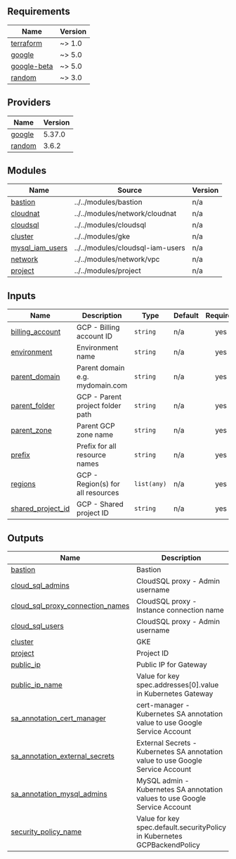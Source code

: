 <!-- BEGIN_AUTOMATED_TF_DOCS_BLOCK -->
## Requirements

| Name | Version |
|------|---------|
| <a name="requirement_terraform"></a> [terraform](#requirement\_terraform) | ~> 1.0 |
| <a name="requirement_google"></a> [google](#requirement\_google) | ~> 5.0 |
| <a name="requirement_google-beta"></a> [google-beta](#requirement\_google-beta) | ~> 5.0 |
| <a name="requirement_random"></a> [random](#requirement\_random) | ~> 3.0 |

## Providers

| Name | Version |
|------|---------|
| <a name="provider_google"></a> [google](#provider\_google) | 5.37.0 |
| <a name="provider_random"></a> [random](#provider\_random) | 3.6.2 |

## Modules

| Name | Source | Version |
|------|--------|---------|
| <a name="module_bastion"></a> [bastion](#module\_bastion) | ../../modules/bastion | n/a |
| <a name="module_cloudnat"></a> [cloudnat](#module\_cloudnat) | ../../modules/network/cloudnat | n/a |
| <a name="module_cloudsql"></a> [cloudsql](#module\_cloudsql) | ../../modules/cloudsql | n/a |
| <a name="module_cluster"></a> [cluster](#module\_cluster) | ../../modules/gke | n/a |
| <a name="module_mysql_iam_users"></a> [mysql\_iam\_users](#module\_mysql\_iam\_users) | ../../modules/cloudsql-iam-users | n/a |
| <a name="module_network"></a> [network](#module\_network) | ../../modules/network/vpc | n/a |
| <a name="module_project"></a> [project](#module\_project) | ../../modules/project | n/a |

## Inputs

| Name | Description | Type | Default | Required |
|------|-------------|------|---------|:--------:|
| <a name="input_billing_account"></a> [billing\_account](#input\_billing\_account) | GCP - Billing account ID | `string` | n/a | yes |
| <a name="input_environment"></a> [environment](#input\_environment) | Environment name | `string` | n/a | yes |
| <a name="input_parent_domain"></a> [parent\_domain](#input\_parent\_domain) | Parent domain e.g. mydomain.com | `string` | n/a | yes |
| <a name="input_parent_folder"></a> [parent\_folder](#input\_parent\_folder) | GCP - Parent project folder path | `string` | n/a | yes |
| <a name="input_parent_zone"></a> [parent\_zone](#input\_parent\_zone) | Parent GCP zone name | `string` | n/a | yes |
| <a name="input_prefix"></a> [prefix](#input\_prefix) | Prefix for all resource names | `string` | n/a | yes |
| <a name="input_regions"></a> [regions](#input\_regions) | GCP - Region(s) for all resources | `list(any)` | n/a | yes |
| <a name="input_shared_project_id"></a> [shared\_project\_id](#input\_shared\_project\_id) | GCP - Shared project ID | `string` | n/a | yes |

## Outputs

| Name | Description |
|------|-------------|
| <a name="output_bastion"></a> [bastion](#output\_bastion) | Bastion |
| <a name="output_cloud_sql_admins"></a> [cloud\_sql\_admins](#output\_cloud\_sql\_admins) | CloudSQL proxy - Admin username |
| <a name="output_cloud_sql_proxy_connection_names"></a> [cloud\_sql\_proxy\_connection\_names](#output\_cloud\_sql\_proxy\_connection\_names) | CloudSQL proxy - Instance connection name |
| <a name="output_cloud_sql_users"></a> [cloud\_sql\_users](#output\_cloud\_sql\_users) | CloudSQL proxy - Admin username |
| <a name="output_cluster"></a> [cluster](#output\_cluster) | GKE |
| <a name="output_project"></a> [project](#output\_project) | Project ID |
| <a name="output_public_ip"></a> [public\_ip](#output\_public\_ip) | Public IP for Gateway |
| <a name="output_public_ip_name"></a> [public\_ip\_name](#output\_public\_ip\_name) | Value for key spec.addresses[0].value in Kubernetes Gateway |
| <a name="output_sa_annotation_cert_manager"></a> [sa\_annotation\_cert\_manager](#output\_sa\_annotation\_cert\_manager) | cert-manager - Kubernetes SA annotation value to use Google Service Account |
| <a name="output_sa_annotation_external_secrets"></a> [sa\_annotation\_external\_secrets](#output\_sa\_annotation\_external\_secrets) | External Secrets - Kubernetes SA annotation value to use Google Service Account |
| <a name="output_sa_annotation_mysql_admins"></a> [sa\_annotation\_mysql\_admins](#output\_sa\_annotation\_mysql\_admins) | MySQL admin - Kubernetes SA annotation values to use Google Service Account |
| <a name="output_security_policy_name"></a> [security\_policy\_name](#output\_security\_policy\_name) | Value for key spec.default.securityPolicy in Kubernetes GCPBackendPolicy |
<!-- END_AUTOMATED_TF_DOCS_BLOCK -->
